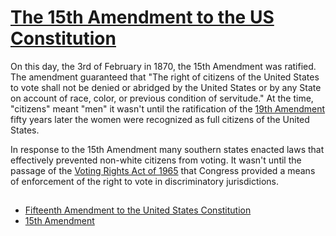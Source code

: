 # [The 15th Amendment to the US Constitution]()

On this day, the 3rd of February in 1870, the 15th Amendment was ratified. The amendment guaranteed that "The right of citizens of the United States to vote shall not be denied or abridged by the United States or by any State on account of race, color, or previous condition of servitude." At the time, "citizens" meant "men" it wasn't until the ratification of the [19th Amendment](https://en.wikipedia.org/wiki/Nineteenth_Amendment_to_the_United_States_Constitution) fifty years later the women were recognized as full citizens of the United States.

In response to the 15th Amendment many southern states enacted laws that effectively prevented non-white citizens from voting. It wasn't until the passage of the [Voting Rights Act of 1965](https://en.wikipedia.org/wiki/Voting_Rights_Act_of_1965) that Congress provided a means of enforcement of the right to vote in discriminatory jurisdictions.

##

* [Fifteenth Amendment to the United States Constitution](https://en.wikipedia.org/wiki/Fifteenth_Amendment_to_the_United_States_Constitution)
* [15th Amendment](https://www.history.com/topics/black-history/fifteenth-amendment)
